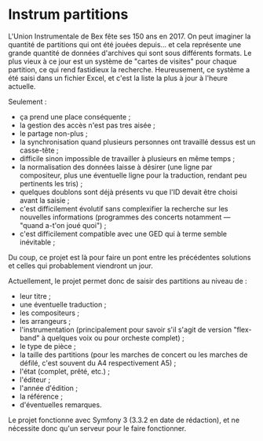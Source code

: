 # Instrum partitions

L'Union Instrumentale de Bex fête ses 150 ans en 2017. On peut imaginer la quantité de partitions qui ont été jouées depuis… et cela représente une grande quantité de données d'archives qui sont sous différents formats. Le plus vieux à ce jour est un système de "cartes de visites" pour chaque partition, ce qui rend fastidieux la recherche. Heureusement, ce système a été saisi dans un fichier Excel, et c'est la liste la plus à jour à l'heure actuelle.

Seulement :
 
- ça prend une place conséquente ;
- la gestion des accès n'est pas tres aisée ;
- le partage non-plus ;
- la synchronisation quand plusieurs personnes ont travaillé dessus est un casse-tête ;
- difficile sinon impossible de travailler à plusieurs en même temps ;
- la normalisation des données laisse à désirer (une ligne par compositeur, plus une éventuelle ligne pour la traduction, rendant peu pertinents les tris) ;
- quelques doublons sont déjà présents vu que l'ID devait être choisi avant la saisie ;
- c'est difficilement évolutif sans complexifier la recherche sur les nouvelles informations (programmes des concerts notamment — "quand a-t'on joué quoi") ;
- c'est difficilement compatible avec une GED qui à terme semble inévitable ;

Du coup, ce projet est là pour faire un pont entre les précédentes solutions et celles qui probablement viendront un jour.

Actuellement, le projet permet donc de saisir des partitions au niveau de :

- leur titre ;
- une éventuelle traduction ;
- les compositeurs ;
- les arrangeurs ;
- l'instrumentation (principalement pour savoir s'il s'agit de version "flex-band" à quelques voix ou pour orcheste complet) ;
- le type de pièce ;
- la taille des partitions (pour les marches de concert ou les marches de défilé, c'est souvent du A4 respectivement A5) ;
- l'état (complet, prêté, etc.) ;
- l'éditeur ;
- l'année d'édition ;
- la référence ;
- d'éventuelles remarques.

Le projet fonctionne avec Symfony 3 (3.3.2 en date de rédaction), et ne nécessite donc qu'un serveur pour le faire fonctionner.